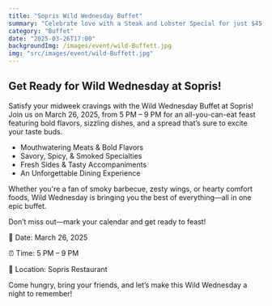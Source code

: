 ```yaml
---
title: "Sopris Wild Wednesday Buffet"
summary: "Celebrate love with a Steak and Lobster Special for just $45, complemented by our fresh salad bar."
category: "Buffet"
date: "2025-03-26T17:00"
backgroundImg: /images/event/wild-Buffett.jpg
img: "src/images/event/wild-Buffett.jpg"
---
```

## **Get Ready for Wild Wednesday at Sopris!**

Satisfy your midweek cravings with the Wild Wednesday Buffet at Sopris! Join us on March 26, 2025, from 5 PM – 9 PM for an all-you-can-eat feast featuring bold flavors, sizzling dishes, and a spread that’s sure to excite your taste buds.

* Mouthwatering Meats & Bold Flavors
* Savory, Spicy, & Smoked Specialties
* Fresh Sides & Tasty Accompaniments
* ️An Unforgettable Dining Experience

Whether you're a fan of smoky barbecue, zesty wings, or hearty comfort foods, Wild Wednesday is bringing you the best of everything—all in one epic buffet.

Don’t miss out—mark your calendar and get ready to feast!

📅 Date: March 26, 2025

⏰ Time: 5 PM – 9 PM

📍 Location: Sopris Restaurant


Come hungry, bring your friends, and let’s make this Wild Wednesday a night to remember! 